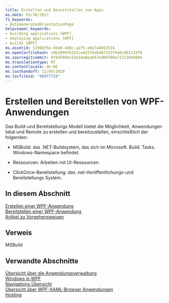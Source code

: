 ```yaml
---
title: Erstellen und Bereitstellen von Apps
ms.date: 03/30/2017
f1_keywords:
- AutoGeneratedOrientationPage
helpviewer_keywords:
- building applications [WPF]
- deploying applications [WPF]
- builds [WPF]
ms.assetid: 5198df5e-dda0-4ddc-a275-e0a7a4693524
ms.openlocfilehash: c0b109976322cedd176e0a87315f9a0c801143f0
ms.sourcegitcommit: 9f6df084c53a3da0ea657ed0d708a72213683084
ms.translationtype: MT
ms.contentlocale: de-DE
ms.lasthandoff: 12/09/2020
ms.locfileid: "96977719"
---
```

# <a name="building-and-deploying-wpf-applications"></a>Erstellen und Bereitstellen von WPF-Anwendungen
Das Build-und Bereitstellungs Modell bietet die Möglichkeit, Anwendungen lokal und Remote zu erstellen und bereitzustellen, einschließlich der folgenden:  
  
- MSBuild: das .NET-Buildsystem, das sich im Microsoft. Build. Tasks. Windows-Namespace befindet.  
  
- Ressourcen: Arbeiten mit UI-Ressourcen.  
  
- ClickOnce-Bereitstellung: das .net-Veröffentlichungs-und Bereitstellungs System.  
  
## <a name="in-this-section"></a>In diesem Abschnitt  
 [Erstellen einer WPF-Anwendung](building-a-wpf-application-wpf.md)  
 [Bereitstellen einer WPF-Anwendung](deploying-a-wpf-application-wpf.md)  
 [Artikel zu Vorgehensweisen](build-and-deploy-how-to-topics.md)  
  
## <a name="reference"></a>Verweis  
 MSBuild  
  
## <a name="related-sections"></a>Verwandte Abschnitte  
 [Übersicht über die Anwendungsverwaltung](application-management-overview.md)  
  [Windows in WPF](windows-in-wpf-applications.md)  
  [Navigations Übersicht](navigation-overview.md)  
  [Übersicht über WPF-XAML-Browser Anwendungen](wpf-xaml-browser-applications-overview.md)  
  [Hosting](hosting-wpf-applications.md)
